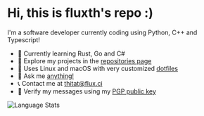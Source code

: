 # Hi, this is fluxth's repo :)

I'm a software developer currently coding using Python, C++ and Typescript!

- 🌱 Currently learning Rust, Go and C#
- 🧭 Explore my projects in the [repositories page](https://github.com/fluxth?tab=repositories)
- 🐧 Uses Linux and macOS with very customized [dotfiles](https://github.com/fluxth/dotfiles)
- 💬 Ask me [anything!](https://github.com/fluxth/fluxth/issues)
- 📞 Contact me at [thitat@flux.ci](mailto:thitat@flux.ci)
- 🔑 Verify my messages using my [PGP public key](https://raw.githubusercontent.com/fluxth/fluxth/master/pgp/fluxth.pgp.asc)

![Language Stats](https://github-readme-stats.vercel.app/api/top-langs/?username=fluxth&layout=compact&theme=dark)
